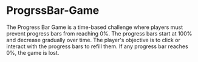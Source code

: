 # ProgrssBar-Game
The Progress Bar Game is a time-based challenge where players must prevent progress bars from reaching 0%.
The progress bars start at 100% and decrease gradually over time.
The player's objective is to click or interact with the progress bars to refill them.
If any progress bar reaches 0%, the game is lost.
